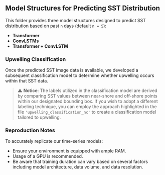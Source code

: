 ## Model Structures for Predicting SST Distribution

This folder provides three model structures designed to predict SST distribution based on past `n` days (default `n = 5`):

- **Transformer**
- **ConvLSTMs**
- **Transformer + ConvLSTM**

### Upwelling Classification

Once the predicted SST image data is available, we developed a subsequent classification model to determine whether upwelling occurs within that SST data.

> :warning: **Notice**: The labels utilized in the classification model are derived by comparing SST values between near-shore and off-shore points within our designated bounding box. If you wish to adopt a different labeling technique, you can employ the approach highlighted in the file `'upwelling_classification_nc'` to create a classification model tailored to upwelling.

### Reproduction Notes

To accurately replicate our time-series models:

- Ensure your environment is equipped with ample RAM.
- Usage of a GPU is recommended.
- Be aware that training duration can vary based on several factors including model architecture, data volume, and data resolution.

